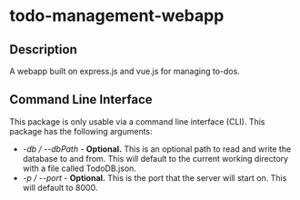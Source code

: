 # todo-management-webapp

Description
----
A webapp built on express.js and vue.js for managing to-dos.

Command Line Interface
----
This package is only usable via a command line interface (CLI). This package has the following arguments:

* *-db / --dbPath* - **Optional.** This is an optional path to read and write the database to and from. This will default to the current working directory with a file called TodoDB.json.
* *-p / --port* - **Optional.** This is the port that the server will start on. This will default to 8000.
